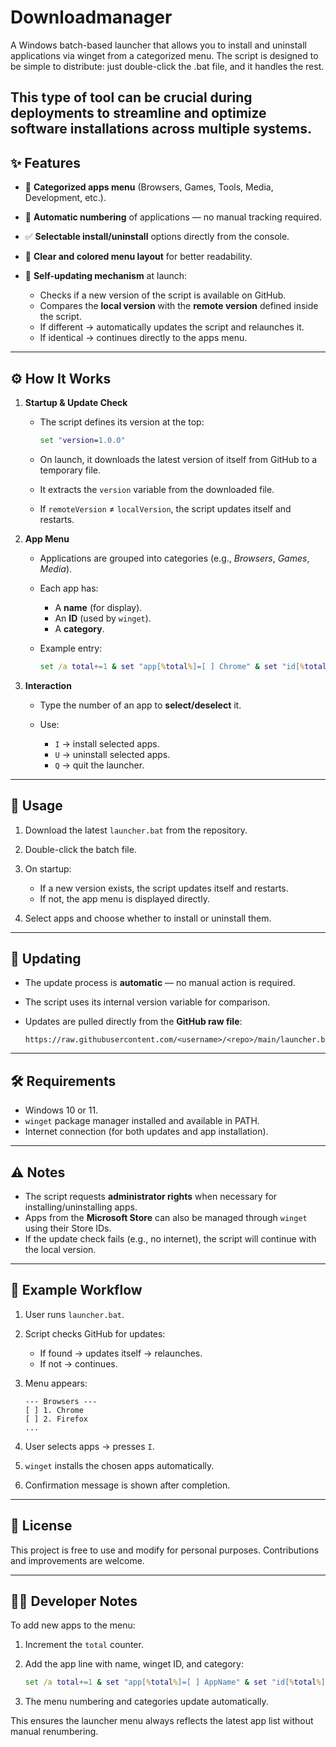 # Downloadmanager 

A Windows batch-based launcher that allows you to install and uninstall applications via winget from a categorized menu. The script is designed to be simple to distribute: just double-click the .bat file, and it handles the rest.

This type of tool can be crucial during deployments to streamline and optimize software installations across multiple systems.
---

## ✨ Features

* 📂 **Categorized apps menu** (Browsers, Games, Tools, Media, Development, etc.).
* 🔢 **Automatic numbering** of applications — no manual tracking required.
* ✅ **Selectable install/uninstall** options directly from the console.
* 🎨 **Clear and colored menu layout** for better readability.
* 🔄 **Self-updating mechanism** at launch:

  * Checks if a new version of the script is available on GitHub.
  * Compares the **local version** with the **remote version** defined inside the script.
  * If different → automatically updates the script and relaunches it.
  * If identical → continues directly to the apps menu.

---

## ⚙️ How It Works

1. **Startup & Update Check**

   * The script defines its version at the top:

     ```bat
     set "version=1.0.0"
     ```
   * On launch, it downloads the latest version of itself from GitHub to a temporary file.
   * It extracts the `version` variable from the downloaded file.
   * If `remoteVersion` ≠ `localVersion`, the script updates itself and restarts.

2. **App Menu**

   * Applications are grouped into categories (e.g., *Browsers*, *Games*, *Media*).
   * Each app has:

     * A **name** (for display).
     * An **ID** (used by `winget`).
     * A **category**.
   * Example entry:

     ```bat
     set /a total+=1 & set "app[%total%]=[ ] Chrome" & set "id[%total%]=Google.Chrome" & set "cat[%total%]=Browser"
     ```

3. **Interaction**

   * Type the number of an app to **select/deselect** it.
   * Use:

     * `I` → install selected apps.
     * `U` → uninstall selected apps.
     * `Q` → quit the launcher.

---

## 🚀 Usage

1. Download the latest `launcher.bat` from the repository.
2. Double-click the batch file.
3. On startup:

   * If a new version exists, the script updates itself and restarts.
   * If not, the app menu is displayed directly.
4. Select apps and choose whether to install or uninstall them.

---

## 🔄 Updating

* The update process is **automatic** — no manual action is required.
* The script uses its internal version variable for comparison.
* Updates are pulled directly from the **GitHub raw file**:

  ```
  https://raw.githubusercontent.com/<username>/<repo>/main/launcher.bat
  ```

---

## 🛠️ Requirements

* Windows 10 or 11.
* `winget` package manager installed and available in PATH.
* Internet connection (for both updates and app installation).

---

## ⚠️ Notes

* The script requests **administrator rights** when necessary for installing/uninstalling apps.
* Apps from the **Microsoft Store** can also be managed through `winget` using their Store IDs.
* If the update check fails (e.g., no internet), the script will continue with the local version.

---

## 📌 Example Workflow

1. User runs `launcher.bat`.
2. Script checks GitHub for updates:

   * If found → updates itself → relaunches.
   * If not → continues.
3. Menu appears:

   ```
   --- Browsers ---
   [ ] 1. Chrome
   [ ] 2. Firefox
   ...
   ```
4. User selects apps → presses `I`.
5. `winget` installs the chosen apps automatically.
6. Confirmation message is shown after completion.

---

## 📄 License

This project is free to use and modify for personal purposes.
Contributions and improvements are welcome.

---

## 👨‍💻 Developer Notes

To add new apps to the menu:

1. Increment the `total` counter.
2. Add the app line with name, winget ID, and category:

   ```bat
   set /a total+=1 & set "app[%total%]=[ ] AppName" & set "id[%total%]=Publisher.AppID" & set "cat[%total%]=Category"
   ```
3. The menu numbering and categories update automatically.

This ensures the launcher menu always reflects the latest app list without manual renumbering.
